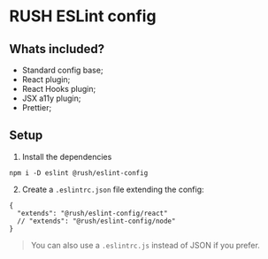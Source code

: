 # RUSH ESLint config

## Whats included?

- Standard config base;
- React plugin;
- React Hooks plugin;
- JSX a11y plugin;
- Prettier;

## Setup

1. Install the dependencies

```
npm i -D eslint @rush/eslint-config
```

2. Create a `.eslintrc.json` file extending the config:

```
{
  "extends": "@rush/eslint-config/react"
  // "extends": "@rush/eslint-config/node"
}
```

> You can also use a `.eslintrc.js` instead of JSON if you prefer.
